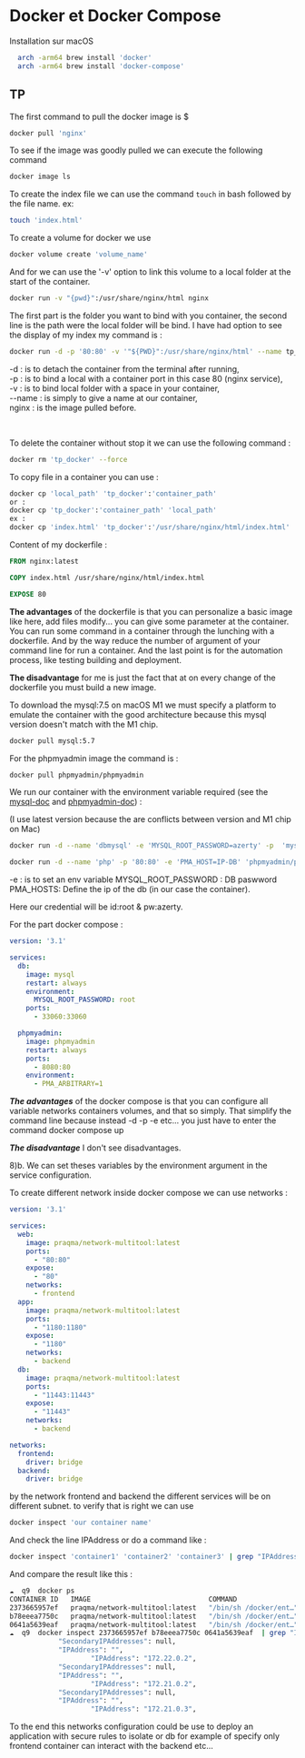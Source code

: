 # Docker et Docker Compose


Installation sur macOS

```bash
  arch -arm64 brew install 'docker'
  arch -arm64 brew install 'docker-compose'
```

## TP

The first command to pull the docker image is $
```bash
docker pull 'nginx'
```

To see if the image was goodly pulled we can execute the following command
```bash
docker image ls
```

To create the index file we can use the command `touch` in bash followed by the file name.
ex:
```bash
touch 'index.html'
```

To create a volume for docker we use
```bash
docker volume create 'volume_name'
```

And for we can use the '-v' option to link this volume to a local folder at the start of the container.
```bash
docker run -v "{pwd}":/usr/share/nginx/html nginx
```
The first part is the folder you want to bind with you container, the second line is the path were
the local folder will be bind.
I have had option to see the display of my index my command is :
```bash
docker run -d -p '80:80' -v '"${PWD}":/usr/share/nginx/html' --name tp_docker 'nginx'
```
-d : is to detach the container from the terminal after running,  
-p : is to bind a local with a container port in this case 80 (nginx service),  
-v : is to bind local folder with a space in your container,  
--name : is simply to give a name at our container,  
nginx : is the image pulled before.  

<br>

To delete the container without stop it we can use the following command : 
```bash
docker rm 'tp_docker' --force
```

To copy file in a container you can use : 
```bash
docker cp 'local_path' 'tp_docker':'container_path'
or :
docker cp 'tp_docker':'container_path' 'local_path'
ex :
docker cp 'index.html' 'tp_docker':'/usr/share/nginx/html/index.html'
```

Content of my dockerfile :
```Dockerfile
FROM nginx:latest

COPY index.html /usr/share/nginx/html/index.html

EXPOSE 80
```

**The advantages** of the dockerfile is that you can personalize a basic image like here, add files modify... you can give some parameter at the container. You can run some command in a container through the lunching with a dockerfile. And by the way reduce the number of argument of your command line for run a container. And the last point is for the automation process, like testing building and deployment.

**The disadvantage** for me is just the fact that at on every change of the dockerfile you must build a new image.


To download the mysql:7.5 on macOS M1 we must specify a platform to emulate the container with the good architecture because this mysql version doesn't match with the M1 chip.
```bash
docker pull mysql:5.7
```

For the phpmyadmin image the command is :
```bash
docker pull phpmyadmin/phpmyadmin
```
We run our container with the environment variable required (see the [mysql-doc](https://hub.docker.com/_/mysql) and [phpmyadmin-doc](https://docs.phpmyadmin.net/fr/latest/setup.html#docker-examples)) :

(I use latest version because the are conflicts between version and M1 chip on Mac)

```bash
docker run -d --name 'dbmysql' -e 'MYSQL_ROOT_PASSWORD=azerty' -p  'mysql'

docker run -d --name 'php' -p '80:80' -e 'PMA_HOST=IP-DB' 'phpmyadmin/phpmyadmin'
```

-e : is to set an env variable
MYSQL_ROOT_PASSWORD : DB paswword
PMA_HOSTS: Define the ip of the db (in our case the container).  

Here our credential will be id:root & pw:azerty.

For the part docker compose :
```yml
version: '3.1'

services:
  db:
    image: mysql
    restart: always
    environment:
      MYSQL_ROOT_PASSWORD: root
    ports:
      - 33060:33060

  phpmyadmin:
    image: phpmyadmin
    restart: always
    ports:
      - 8080:80
    environment:
      - PMA_ARBITRARY=1
```

***The advantages*** of the docker compose is that you can configure all variable networks containers volumes,
and that so simply. That simplify the command line because instead -d -p -e etc... you just have to enter the command docker compose up

***The disadvantage*** I don't see disadvantages.

8)b. We can set theses variables by the environment argument in the service configuration.

To create different network inside docker compose we can use networks :
```yaml
version: '3.1'

services:
  web:
    image: praqma/network-multitool:latest
    ports:
      - "80:80"
    expose:
      - "80"
    networks:
      - frontend
  app:
    image: praqma/network-multitool:latest
    ports:
      - "1180:1180"
    expose:
      - "1180"
    networks:
      - backend
  db:
    image: praqma/network-multitool:latest
    ports:
      - "11443:11443"
    expose:
      - "11443"
    networks:
      - backend

networks:
  frontend:
    driver: bridge
  backend:
    driver: bridge
```

by the network frontend and backend the different services will be on different subnet.
to verify that is right we can use 
```bash
docker inspect 'our container name'
```
And check the line IPAddress
or do a command like :
```bash
docker inspect 'container1' 'container2' 'container3' | grep "IPAddress"
````

And compare the result like this :
```bash
☁  q9  docker ps
CONTAINER ID   IMAGE                             COMMAND                  CREATED              STATUS              PORTS                                                 NAMES
2373665957ef   praqma/network-multitool:latest   "/bin/sh /docker/ent…"   About a minute ago   Up About a minute   443/tcp, 1180/tcp, 0.0.0.0:80->80/tcp, 11443/tcp      q9-web-1
b78eeea7750c   praqma/network-multitool:latest   "/bin/sh /docker/ent…"   About a minute ago   Up About a minute   80/tcp, 443/tcp, 11443/tcp, 0.0.0.0:1180->1180/tcp    q9-app-1
0641a5639eaf   praqma/network-multitool:latest   "/bin/sh /docker/ent…"   About a minute ago   Up About a minute   80/tcp, 443/tcp, 1180/tcp, 0.0.0.0:11443->11443/tcp   q9-db-1
☁  q9  docker inspect 2373665957ef b78eeea7750c 0641a5639eaf  | grep "IPAddress"
            "SecondaryIPAddresses": null,
            "IPAddress": "",
                    "IPAddress": "172.22.0.2",
            "SecondaryIPAddresses": null,
            "IPAddress": "",
                    "IPAddress": "172.21.0.2",
            "SecondaryIPAddresses": null,
            "IPAddress": "",
                    "IPAddress": "172.21.0.3",
```

To the end this networks configuration could be use to deploy an application with secure rules to isolate or db for example of specify only frontend container
can interact with the backend etc...